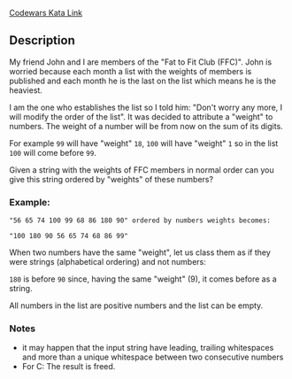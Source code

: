 [Codewars Kata Link](https://www.codewars.com/kata/55c6126177c9441a570000cc)

## Description

My friend John and I are members of the "Fat to Fit Club (FFC)". John is worried because each month a list with the weights of members is published and each month he is the last on the list which means he is the heaviest.

I am the one who establishes the list so I told him: "Don't worry any more, I will modify the order of the list". It was decided to attribute a "weight" to numbers. The weight of a number will be from now on the sum of its digits.

For example `99` will have "weight" `18`, `100` will have "weight" `1` so in the list `100` will come before `99`.

Given a string with the weights of FFC members in normal order can you give this string ordered by "weights" of these numbers?

### Example:

```plaintext
"56 65 74 100 99 68 86 180 90" ordered by numbers weights becomes:

"100 180 90 56 65 74 68 86 99"
```

When two numbers have the same "weight", let us class them as if they were strings (alphabetical ordering) and not numbers:

`180` is before `90` since, having the same "weight" (9), it comes before as a string.

All numbers in the list are positive numbers and the list can be empty.

### Notes

- it may happen that the input string have leading, trailing whitespaces and more than a unique whitespace between two consecutive numbers
- For C: The result is freed.
